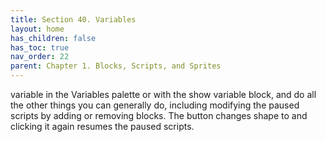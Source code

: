 ```yaml
---
title: Section 40. Variables
layout: home
has_children: false
has_toc: true
nav_order: 22
parent: Chapter 1. Blocks, Scripts, and Sprites
---
```


variable in the Variables palette or with the show variable block, and
do all the other things you can generally do, including modifying the
paused scripts by adding or removing blocks. The button changes shape to
and clicking it again resumes the paused scripts.

